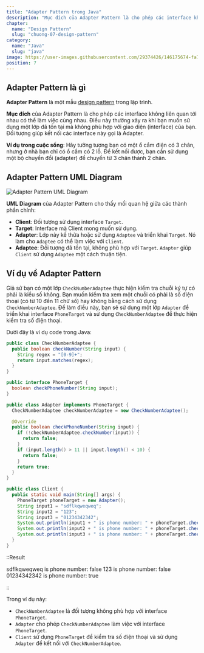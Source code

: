```yaml
---
title: "Adapter Pattern trong Java"
description: "Mục đích của Adapter Pattern là cho phép các interface không liên quan tới nhau có thể làm việc cùng nhau. Điều này thường xảy ra khi bạn muốn sử dụng một lớp đã tồn tại mà không phù hợp với giao diện (interface) của bạn."
chapter:
  name: "Design Pattern"
  slug: "chuong-07-design-pattern"
category:
  name: "Java"
  slug: "java"
image: https://user-images.githubusercontent.com/29374426/146175674-fa7e09f7-4e42-485e-a2b5-8c664601b203.png
position: 7
---
```


## Adapter Pattern là gì

**Adapter Pattern** là một mẫu [design pattern](/bai-viet/java/design-pattern-la-gi-design-pattern-trong-java) trong lập trình.

**Mục đích** của Adapter Pattern là cho phép các interface không liên quan tới nhau có thể làm việc cùng nhau. Điều này thường xảy ra khi bạn muốn sử dụng một lớp đã tồn tại mà không phù hợp với giao diện (interface) của bạn. Đối tượng giúp kết nối các interface này gọi là Adapter.

**Ví dụ trong cuộc sống**: Hãy tưởng tượng bạn có một ổ cắm điện có 3 chân, nhưng ở nhà bạn chỉ có ổ cắm có 2 lỗ. Để kết nối được, bạn cần sử dụng một bộ chuyển đổi (adapter) để chuyển từ 3 chân thành 2 chân.

## Adapter Pattern UML Diagram

![Adapter Pattern UML Diagram](https://github.com/techmely/hoc-lap-trinh/assets/29374426/fd6297b5-be8c-4739-85fc-ed24505a87b9)

**UML Diagram** của Adapter Pattern cho thấy mối quan hệ giữa các thành phần chính:

- **Client**: Đối tượng sử dụng interface `Target`.
- **Target**: Interface mà Client mong muốn sử dụng.
- **Adapter**: Lớp này kế thừa hoặc sử dụng `Adaptee` và triển khai `Target`. Nó làm cho `Adaptee` có thể làm việc với `Client`.
- **Adaptee**: Đối tượng đã tồn tại, không phù hợp với `Target`. `Adapter` giúp `Client` sử dụng `Adaptee` một cách thuận tiện.

## Ví dụ về Adapter Pattern

Giả sử bạn có một lớp `CheckNumberAdaptee` thực hiện kiểm tra chuỗi ký tự có phải là kiểu số không. Bạn muốn kiểm tra xem một chuỗi có phải là số điện thoại (có từ 10 đến 11 chữ số) hay không bằng cách sử dụng `CheckNumberAdaptee`. Để làm điều này, bạn sẽ sử dụng một lớp `Adapter` để triển khai interface `PhoneTarget` và sử dụng `CheckNumberAdaptee` để thực hiện kiểm tra số điện thoại.

Dưới đây là ví dụ code trong Java:

```java
public class CheckNumberAdaptee {
  public boolean checkNumber(String input) {
    String regex = "[0-9]+";
    return input.matches(regex);
  }
}

public interface PhoneTarget {
  boolean checkPhoneNumber(String input);
}

public class Adapter implements PhoneTarget {
  CheckNumberAdaptee checkNumberAdaptee = new CheckNumberAdaptee();

  @Override
  public boolean checkPhoneNumber(String input) {
    if (!checkNumberAdaptee.checkNumber(input)) {
      return false;
    }
    if (input.length() > 11 || input.length() < 10) {
      return false;
    }
    return true;
  }
}

public class Client {
  public static void main(String[] args) {
    PhoneTarget phoneTarget = new Adapter();
    String input1 = "sdflkqweqweq";
    String input2 = "123";
    String input3 = "01234342342";
    System.out.println(input1 + " is phone number: " + phoneTarget.checkPhoneNumber(input1));
    System.out.println(input2 + " is phone number: " + phoneTarget.checkPhoneNumber(input2));
    System.out.println(input3 + " is phone number: " + phoneTarget.checkPhoneNumber(input3));
  }
}
```

::Result

sdflkqweqweq is phone number: false
123 is phone number: false
01234342342 is phone number: true

::

Trong ví dụ này:

- `CheckNumberAdaptee` là đối tượng không phù hợp với interface `PhoneTarget`.
- `Adapter` cho phép `CheckNumberAdaptee` làm việc với interface `PhoneTarget`.
- `Client` sử dụng `PhoneTarget` để kiểm tra số điện thoại và sử dụng `Adapter` để kết nối với `CheckNumberAdaptee`.

